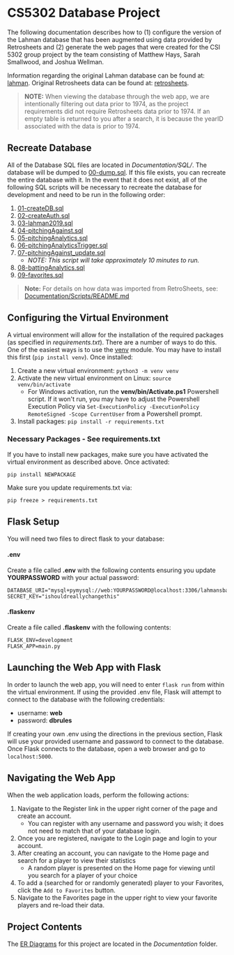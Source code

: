# CS5302 Database Project
The following documentation describes how to (1) configure the version of the Lahman database that has been augmented using data provided by Retrosheets and (2) generate the web pages that were created for the CSI 5302 group project by the team consisting of Matthew Hays, Sarah Smallwood, and Joshua Wellman.

Information regarding the original Lahman database can be found at: [lahman](https://www.seanlahman.com/files/database/readme2017.txt).
Original Retrosheets data can be found at: [retrosheets](https://retrosheet.org/).

> **NOTE:** When viewing the database through the web app, we are intentionally filtering out data prior to 1974, as the project requirements did not require Retrosheets data prior to 1974. If an empty table is returned to you after a search, it is because the yearID associated with the data is prior to 1974.

## Recreate Database
All of the Database SQL files are located in *Documentation/SQL/*. The database will be dumped to [00-dump.sql](./Documentation/SQL/00-dump.sql). If this file exists, you can recreate the entire database with it. In the event that it does not exist, all of the following SQL scripts will be necessary to recreate the database for development and need to be run in the following order:
1. [01-createDB.sql](./Documentation/SQL/01-createDB.sql)
1. [02-createAuth.sql](./Documentation/SQL/02-createAuth.sql)
1. [03-lahman2019.sql](./Documentation/SQL/03-lahman2019.sql)
1. [04-pitchingAgainst.sql](./Documentation/SQL/04-pitchingAgainst.sql)
1. [05-pitchingAnalytics.sql](./Documentation/SQL/05-pitchingAnalytics.sql)
1. [06-pitchingAnalyticsTrigger.sql](./Documentation/SQL/06-pitchingAnalyticsTrigger.sql)
1. [07-pitchingAgainst_update.sql](./Documentation/SQL/07-pitchingAgainst_update.sql)
   * *NOTE: This script will take approximately 10 minutes to run.*
1. [08-battingAnalytics.sql](./Documentation/SQL/08-battingAnalytics.sql)
1. [09-favorites.sql](./Documentation/SQL/09-favorites.sql)

> **Note:** For details on how data was imported from RetroSheets, see: [Documentation/Scripts/README.md](./Documentation/Scripts/README.md)

## Configuring the Virtual Environment
A virtual environment will allow for the installation of the required packages (as specified in *requirements.txt*). There are a number of ways to do this. One of the easiest ways is to use the [venv](https://docs.python.org/3/library/venv.html) module. You may have to install this first (`pip install venv`). Once installed:
1. Create a new virtual environment: `python3 -m venv venv`
1. Activate the new virtual environment on Linux: `source venv/bin/activate`
	* For Windows activation, run the **venv/bin/Activate.ps1** Powershell script.  If it won't run, you may have to adjust the Powershell Execution Policy via `Set-ExecutionPolicy -ExecutionPolicy RemoteSigned -Scope CurrentUser` from a Powershell prompt.
1. Install packages: `pip install -r requirements.txt`

### Necessary Packages - See requirements.txt
If you have to install new packages, make sure you have activated the virtual environment as described above.  Once activated:

```pip
pip install NEWPACKAGE
```

Make sure you update requirements.txt via:

```pip
pip freeze > requirements.txt
```

## Flask Setup
You will need two files to direct flask to your database:

#### .env
Create a file called **.env** with the following contents ensuring you update **YOURPASSWORD** with your actual password:

```text
DATABASE_URI="mysql+pymysql://web:YOURPASSWORD@localhost:3306/lahmansbaseballdb"
SECRET_KEY="ishouldreallychangethis"
```

#### .flaskenv
Create a file called **.flaskenv** with the following contents:

```
FLASK_ENV=development
FLASK_APP=main.py
```

## Launching the Web App with Flask
In order to launch the web app, you will need to enter `flask run` from within the virtual environment. If using the provided .env file, Flask will attempt to connect to the database with the following credentials:
* username: **web**
* password: **dbrules**

If creating your own .env using the directions in the previous section, Flask will use your provided username and password to connect to the database. Once Flask connects to the database, open a web browser and go to `localhost:5000`.

## Navigating the Web App
When the web application loads, perform the following actions:
1. Navigate to the Register link in the upper right corner of the page and create an account.
   * You can register with any username and password you wish; it does not need to match that of your database login.
2. Once you are registered, navigate to the Login page and login to your account.
3. After creating an account, you can navigate to the Home page and search for a player to view their statistics
   * A random player is presented on the Home page for viewing until you search for a player of your choice
4. To add a (searched for or randomly generated) player to your Favorites, click the `Add to Favorites` button.
5. Navigate to the Favorites page in the upper right to view your favorite players and re-load their data.

## Project Contents
The [ER Diagrams](./Documentation/ER_diagrams.pdf) for this project are located in the *Documentation* folder.
